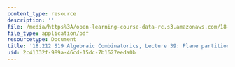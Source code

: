 ```yaml
---
content_type: resource
description: ''
file: /media/https%3A/open-learning-course-data-rc.s3.amazonaws.com/18-212-algebraic-combinatorics-spring-2019/2c41332f989a46cd15dc7b1627eeda0b_MIT18_212S19_lec39.pdf
file_type: application/pdf
resourcetype: Document
title: '18.212 S19 Algebraic Combinatorics, Lecture 39: Plane partitions and more'
uid: 2c41332f-989a-46cd-15dc-7b1627eeda0b
---
```

